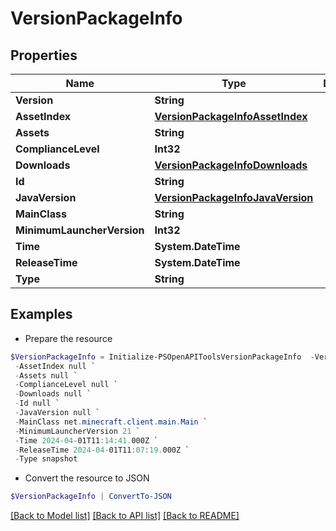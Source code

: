 # VersionPackageInfo
## Properties

Name | Type | Description | Notes
------------ | ------------- | ------------- | -------------
**Version** | **String** |  | [optional] 
**AssetIndex** | [**VersionPackageInfoAssetIndex**](VersionPackageInfoAssetIndex.md) |  | [optional] 
**Assets** | **String** |  | [optional] 
**ComplianceLevel** | **Int32** |  | [optional] 
**Downloads** | [**VersionPackageInfoDownloads**](VersionPackageInfoDownloads.md) |  | [optional] 
**Id** | **String** |  | [optional] 
**JavaVersion** | [**VersionPackageInfoJavaVersion**](VersionPackageInfoJavaVersion.md) |  | [optional] 
**MainClass** | **String** |  | [optional] 
**MinimumLauncherVersion** | **Int32** |  | [optional] 
**Time** | **System.DateTime** |  | [optional] 
**ReleaseTime** | **System.DateTime** |  | [optional] 
**Type** | **String** |  | [optional] 

## Examples

- Prepare the resource
```powershell
$VersionPackageInfo = Initialize-PSOpenAPIToolsVersionPackageInfo  -Version null `
 -AssetIndex null `
 -Assets null `
 -ComplianceLevel null `
 -Downloads null `
 -Id null `
 -JavaVersion null `
 -MainClass net.minecraft.client.main.Main `
 -MinimumLauncherVersion 21 `
 -Time 2024-04-01T11:14:41.000Z `
 -ReleaseTime 2024-04-01T11:07:19.000Z `
 -Type snapshot
```

- Convert the resource to JSON
```powershell
$VersionPackageInfo | ConvertTo-JSON
```

[[Back to Model list]](../README.md#documentation-for-models) [[Back to API list]](../README.md#documentation-for-api-endpoints) [[Back to README]](../README.md)

